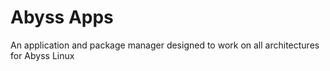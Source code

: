 # Abyss Apps
An application and package manager designed to work on all architectures for Abyss Linux